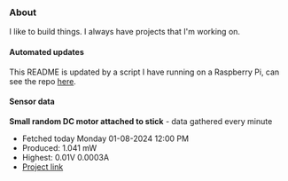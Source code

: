 ### About
I like to build things. I always have projects that I'm working on.

#### Automated updates
This README is updated by a script I have running on a Raspberry Pi, can see the repo [here](https://github.com/jdc-cunningham/raspi-git-repo-updater).

#### Sensor data


**Small random DC motor attached to stick** - data gathered every minute
- Fetched today Monday 01-08-2024 12:00 PM
- Produced: 1.041 mW
- Highest: 0.01V 0.0003A
- [Project link](https://github.com/jdc-cunningham/turbine-raspi)